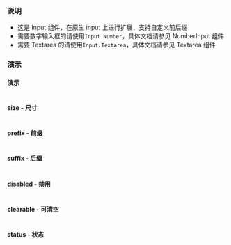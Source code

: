 ### 说明

-   这是 Input 组件，在原生 input 上进行扩展，支持自定义前后缀
-   需要数字输入框的请使用`Input.Number`，具体文档请参见 NumberInput 组件
-   需要 Textarea 的请使用`Input.Textarea`，具体文档请参见 Textarea 组件

### 演示

#### 演示

```js {"codepath": "input.jsx"}
```

#### size - 尺寸

```js {"codepath": "input-size.jsx"}
```

#### prefix - 前缀

```js {"codepath": "input-prefix.jsx"}
```

#### suffix - 后缀

```js {"codepath": "input-suffix.jsx"}
```

#### disabled - 禁用

```js {"codepath": "input-disabled.jsx"}
```

#### clearable - 可清空

```js {"codepath": "input-clearable.jsx"}
```

#### status - 状态

```js {"codepath": "input-status.jsx"}
```
